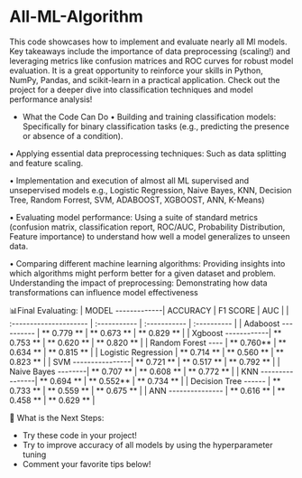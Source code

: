 # All-ML-Algorithm

This code showcases how to implement and evaluate nearly all Ml models. Key takeaways include the importance of data preprocessing (scaling!) and leveraging metrics like confusion matrices and ROC curves for robust model evaluation.
It is a great opportunity to reinforce your skills in Python, NumPy, Pandas, and scikit-learn in a practical application. Check out the project for a deeper dive into classification techniques and model performance analysis!

- What the Code Can Do
• Building and training classification models: Specifically for binary classification tasks (e.g., predicting the presence or absence of a condition).

• Applying essential data preprocessing techniques: Such as data splitting and feature scaling.

• Implementation and execution of almost all ML supervised and unsepervised models e.g., Logistic Regression, Naive Bayes, KNN, Decision Tree, Random Forrest, SVM, ADABOOST, XGBOOST, ANN, K-Means)

• Evaluating model performance: Using a suite of standard metrics (confusion matrix, classification report, ROC/AUC, Probability Distribution, Feature importance) to understand how well a model generalizes to unseen data.

• Comparing different machine learning algorithms: Providing insights into which algorithms might perform better for a given dataset and problem.
Understanding the impact of preprocessing: Demonstrating how data transformations can influence model effectiveness


📊Final Evaluating:
 | MODEL -------------| ACCURACY | F1 SCORE | AUC | 
 | :--------------------- | :----------- | :----------- | :---------- | 
 | Adaboost ---------- | ** 0.779 ** | ** 0.673 ** | ** 0.829 ** | 
 | Xgboost ------------| ** 0.753 ** | ** 0.620 ** | ** 0.820 ** | 
 | Random Forest ---- | ** 0.760** | ** 0.634 ** | ** 0.815 ** | 
 | Logistic Regression | ** 0.714 ** | ** 0.560 ** | ** 0.823 ** | 
 | SVM ----------------| ** 0.721 ** | ** 0.517 ** | ** 0.792 ** | 
 | Naive Bayes --------| ** 0.707 ** | ** 0.608 ** | ** 0.772 ** | 
 | KNN ----------------| ** 0.694 ** | ** 0.552** | ** 0.734 ** | 
 | Decision Tree ------ | ** 0.733 ** | ** 0.559 ** | ** 0.675 ** | 
 | ANN --------------- | ** 0.616 ** | ** 0.458 ** | ** 0.629 ** |



🚀 What is the Next Steps: 
- Try these code in your project! 
- Try to improve accuracy of all models by using the hyperparameter tuning
- Comment your favorite tips below! 
